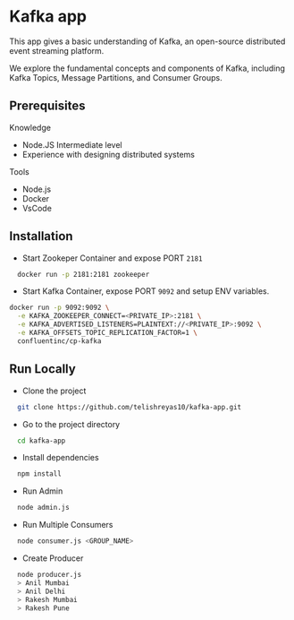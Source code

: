 
# Kafka app

This app gives a basic understanding of  Kafka, an open-source distributed event streaming platform.

We explore the fundamental concepts and components of Kafka, including Kafka Topics, Message Partitions, and Consumer Groups.


## Prerequisites

Knowledge
- Node.JS Intermediate level
- Experience with designing distributed systems

Tools
- Node.js
- Docker
- VsCode

## Installation

 - Start Zookeper Container and expose PORT `2181`

```bash
  docker run -p 2181:2181 zookeeper
```
 - Start Kafka Container, expose PORT `9092` and setup ENV variables.

```bash
docker run -p 9092:9092 \
  -e KAFKA_ZOOKEEPER_CONNECT=<PRIVATE_IP>:2181 \
  -e KAFKA_ADVERTISED_LISTENERS=PLAINTEXT://<PRIVATE_IP>:9092 \
  -e KAFKA_OFFSETS_TOPIC_REPLICATION_FACTOR=1 \
  confluentinc/cp-kafka
``` 
## Run Locally

- Clone the project

```bash
  git clone https://github.com/telishreyas10/kafka-app.git
```

- Go to the project directory

```bash
  cd kafka-app
```

- Install dependencies

```bash
  npm install
```
- Run Admin

```bash
  node admin.js
```

- Run Multiple Consumers

```bash
  node consumer.js <GROUP_NAME>
```

- Create Producer

```bash
  node producer.js
  > Anil Mumbai
  > Anil Delhi
  > Rakesh Mumbai
  > Rakesh Pune
```